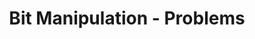 ---
title: Bit Manipulation - Problems
description: Bit Manipulation involves bitwise operations.
---